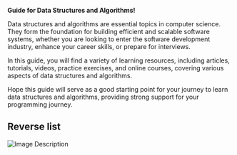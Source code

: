 
**Guide for Data Structures and Algorithms!**

Data structures and algorithms are essential topics in computer science. They form the foundation for building efficient and scalable software systems, whether you are looking to enter the software development industry, enhance your career skills, or prepare for interviews.

In this guide, you will find a variety of learning resources, including articles, tutorials, videos, practice exercises, and online courses, covering various aspects of data structures and algorithms. 

Hope this guide will serve as a good starting point for your journey to learn data structures and algorithms, providing strong support for your programming journey. 

## Reverse list 

![Image Description](image-url)
